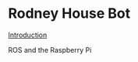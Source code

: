 # Rodney House Bot
[Introduction](https://github.com/phopley/Rodney-House-Bot/blob/master/docs/01%20Introduction.md "Rodney Introduction")

ROS and the Raspberry Pi
